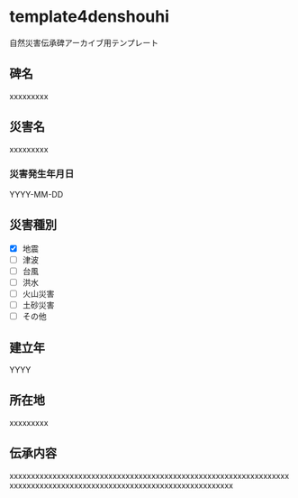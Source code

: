 # template4denshouhi
自然災害伝承碑アーカイブ用テンプレート


## 碑名
xxxxxxxxx

## 災害名
xxxxxxxxx

### 災害発生年月日
YYYY-MM-DD

## 災害種別
 * [x] 地震
 * [ ] 津波
 * [ ] 台風
 * [ ] 洪水
 * [ ] 火山災害
 * [ ] 土砂災害
 * [ ] その他

## 建立年
YYYY

## 所在地
xxxxxxxxx

## 伝承内容
xxxxxxxxxxxxxxxxxxxxxxxxxxxxxxxxxxxxxxxxxxxxxxxxxxxxxxxxxxxxxxxxxxxxxxxxxxxxxxxxxxxxxxxxxxxxxxxxxxxxxxxxxxxxxxxxxxxxx
